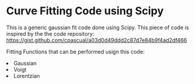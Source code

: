 # Curve Fitting Code using Scipy
 This is a generic gaussian fit code done using Scipy. This piece of code is inspired by the the code repository: https://gist.github.com/cpascual/a03d0d49ddd2c87d7e84b9f4ad2df466
 
 Fitting Functions that can be performed usign this code:
 
 </ol>
 
 <li>Gaussian</li>
 <li>Voigt</li>
 <li>Lorentzian</li>
 
 </ol>
